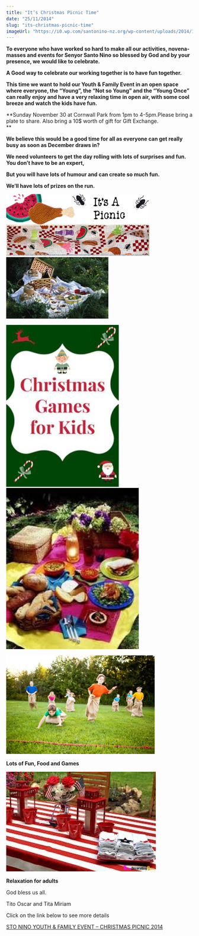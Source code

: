```yaml
---
title: "It’s Christmas Picnic Time"
date: "25/11/2014"
slug: "its-christmas-picnic-time"
imageUrl: "https://i0.wp.com/santonino-nz.org/wp-content/uploads/2014/10/Picnic.jpg?resize=387%2C167"
---
```


**To everyone who have worked so hard to make all our activities, novena-masses and events for Senyor Santo Nino so blessed by God and by your presence, we would like to celebrate.**

**A Good way to celebrate our working together is to have fun together.**

**This time we want to hold our Youth & Family Event in an open space where everyone, the “****Young****”, the “****Not so Young****” and the “****Young Once****” can really enjoy and have a very relaxing time in open air, with some cool breeze and watch the kids have fun.**

**Sunday November 30 at Cornwall Park from 1pm to 4-5pm.Please bring a plate to share. Also bring a 10$ worth of gift for Gift Exchange.  
**

**We believe this would be a good time for all as everyone can get really busy as soon as December draws in?**

**We need volunteers to get the day rolling with lots of surprises and fun. You don’t have to be an expert,**

**But you will have lots of humour and can create so much fun.**

**We’ll have lots of prizes on the run.**

[![Picnic](assets\images\Picnic.jpg)](https://i0.wp.com/santonino-nz.org/wp-content/uploads/2014/10/Picnic.jpg)[![Perfect-Picnic](assets\images\Perfect-Picnic.jpg)](https://i0.wp.com/santonino-nz.org/wp-content/uploads/2014/10/Perfect-Picnic.jpg)

[![d7eaf7ec3e472552256b10f3f4084bb9](assets\images\d7eaf7ec3e472552256b10f3f4084bb9.jpg)](https://i0.wp.com/santonino-nz.org/wp-content/uploads/2014/10/d7eaf7ec3e472552256b10f3f4084bb9.jpg)[![picnic2](assets\images\picnic2.jpg)](https://i0.wp.com/santonino-nz.org/wp-content/uploads/2014/10/picnic2.jpg)

[![Potato Sack Race](assets\images\Potato-Sack-Race.jpg)](https://i0.wp.com/santonino-nz.org/wp-content/uploads/2014/10/Potato-Sack-Race.jpg)

**Lots of Fun, Food and Games**

[![picnic3](assets\images\picnic3.jpg)](https://i0.wp.com/santonino-nz.org/wp-content/uploads/2014/10/picnic3.jpg)

**Relaxation for adults**

God bless us all.

Tito Oscar and Tita Miriam

Click on the link below to see more details

[STO NINO YOUTH & FAMILY EVENT – CHRISTMAS PICNIC 2014](http://santonino-nz.org/wp-content/uploads/2014/10/STO-NINO-YOUTH-FAMILY-EVENT-CHRISTMAS-PICNIC-2014.docx)